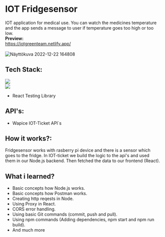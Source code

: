 # IOT Fridgesensor
IOT application for medical use. You can watch the medicines temperature and the app sends a message to user if temperature goes too high or too low.
 <br>
<b>Preview:</b> <br>
https://iotgreenteam.netlify.app/  <br>  <br>
![Näyttökuva 2022-12-22 164808](https://user-images.githubusercontent.com/90967564/209160961-6bf7f3a4-332b-4b54-a1be-cffa41adf810.png)

## Tech Stack: 
![](https://img.shields.io/badge/React-20232A?style=for-the-badge&logo=react&logoColor=61DAFB) <br>
![](https://img.shields.io/badge/Node.js-43853D?style=for-the-badge&logo=node.js&logoColor=white) <br>
- React Testing Library

## API's: 
- Wapice IOT-Ticket API´s

## How it works?:
Fridgesensor works with rasberry pi device and there is a sensor which goes to the fridge. In IOT-ticket we build the logic to the api's and used them in our Node.js backend. Then fetched the data to our frontend (React). 

## What i learned?
- Basic concepts how Node.js works.
- Basic concepts how Postman works.
- Creating http reqests in Node.
- Using Proxy in React.
- CORS error handling.
- Using basic Git commands (commit, push and pull).
- Using npm commands (Adding dependencies, npm start and npm run build).
- And much more


